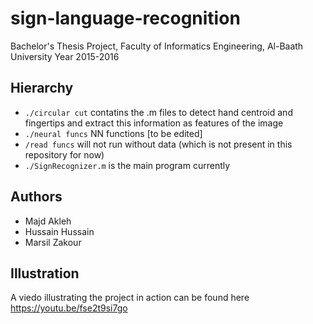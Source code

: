 # sign-language-recognition
Bachelor's Thesis Project, Faculty of Informatics Engineering, Al-Baath University
Year 2015-2016

## Hierarchy
- `./circular cut` contatins the .m files to detect hand centroid and fingertips and extract this information as features of the image
- `./neural funcs` NN functions [to be edited]
- `/read funcs` will not run without data (which is not present in this repository for now)
- `./SignRecognizer.m` is the main program currently

## Authors
- Majd Akleh
- Hussain Hussain
- Marsil Zakour

## Illustration
A viedo illustrating the project in action can be found here https://youtu.be/fse2t9si7go

